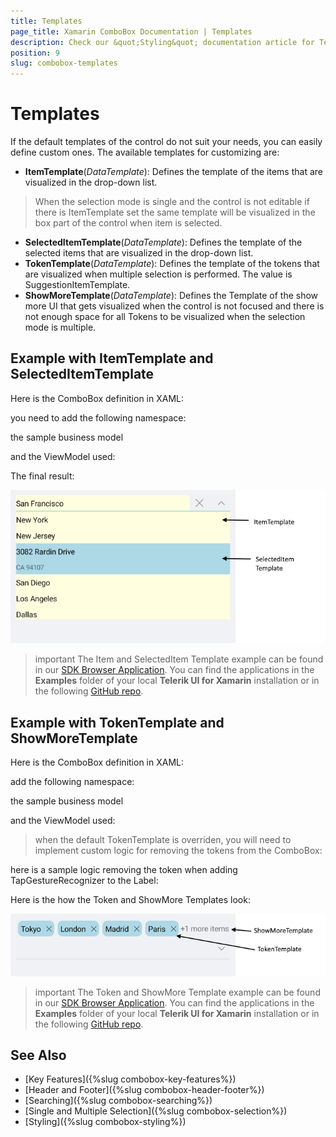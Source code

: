 ```yaml
---
title: Templates
page_title: Xamarin ComboBox Documentation | Templates
description: Check our &quot;Styling&quot; documentation article for Telerik ComboBox for Xamarin control.
position: 9
slug: combobox-templates
---
```


# Templates

If the default templates of the control do not suit your needs, you can easily define custom ones. The available templates for customizing are:

* **ItemTemplate**(*DataTemplate*): Defines the template of the items that are visualized in the drop-down list.

> When the selection mode is single and the control is not editable if there is ItemTemplate set the same template will be visualized in the box part of the control when item is selected.

* **SelectedItemTemplate**(*DataTemplate*): Defines the template of the selected items that are visualized in the drop-down list.
* **TokenTemplate**(*DataTemplate*):  Defines the template of the tokens that are visualized when multiple selection is performed. The value is SuggestionItemTemplate.
* **ShowMoreTemplate**(*DataTemplate*): Defines the Template of the show more UI that gets visualized when the control is not focused and there is not enough space for all Tokens to be visualized when the selection mode is multiple.

## Example with ItemTemplate and SelectedItemTemplate

Here is the ComboBox definition in XAML:

<snippet id='combobox-item-selecteditem-templates'/>

you need to add the following namespace:

<snippet id='xmlns-telerikinput'/>

the sample business model

<snippet id='combobox-store-businessmodel'/>

and the ViewModel used:

<snippet id='combobox-searching-mode-viewmodel'/>

The final result: 

![ComboBox Item and selectedItem Templates](images/combobox-item-selecteditem-templates.png)

>important The Item and SelectedItem Template example can be found in our [SDK Browser Application](developer-focused-examples). You can find the applications in the **Examples** folder of your local **Telerik UI for Xamarin** installation or in the following [GitHub repo](https://github.com/telerik/xamarin-forms-sdk).

## Example with TokenTemplate and ShowMoreTemplate

Here is the ComboBox definition in XAML:

<snippet id='combobox-tokentemplate'/>

add the following namespace:

<snippet id='xmlns-telerikinput'/>

the sample business model

<snippet id='combobox-city-businessmodel'/>

and the ViewModel used:

<snippet id='comobobox-editing-viewmodel'/>

> when the default TokenTemplate is overriden, you will need to implement custom logic for removing the tokens from the ComboBox:

here is a sample logic removing the token when adding TapGestureRecognizer to the Label:

<snippet id='remove-the-selecteditem'/>

Here is the how the Token and ShowMore Templates look:

![ComboBox Token and Show More Templates](images/combobox-token-showmore-templates.png)

>important The Token and ShowMore Template example can be found in our [SDK Browser Application](developer-focused-examples). You can find the applications in the **Examples** folder of your local **Telerik UI for Xamarin** installation or in the following [GitHub repo](https://github.com/telerik/xamarin-forms-sdk).

## See Also

- [Key Features]({%slug combobox-key-features%})
- [Header and Footer]({%slug combobox-header-footer%})
- [Searching]({%slug combobox-searching%})
- [Single and Multiple Selection]({%slug combobox-selection%})
- [Styling]({%slug combobox-styling%})
